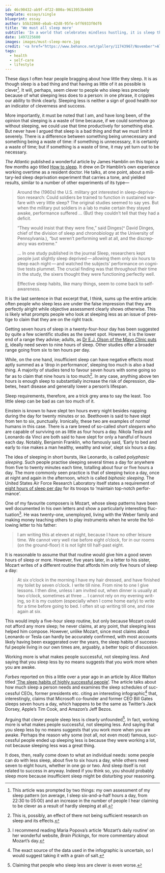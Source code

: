 ```yaml
---
id: 46c90432-ab9f-4f22-800a-9613953b4609
template: essays/single
blueprint: essay
author: b5b32860-ebab-42d8-95fe-bff6933f0df6
title: 'We must all sleep more'
subtitle: 'In a world that celebrates mindless hustling, it is sleep that is costing us the most.'
date: 1497225600
images: images/must-sleep-more.jpg
credit: '<a href="https://www.behance.net/gallery/11743967/November">Alessandra Psacharopulo</a>'
tags:
  - health
  - self-care
  - lifestyle
---
```

These days I often hear people brag­ging about how little they sleep. It is as though sleep is a bad thing and that having as little of it as pos­si­ble is clever[^1]. It will, per­haps, seem clever to people who sleep less pre­cisely because of what sleep­ing less does to a person: in one phrase, it crip­ples our abil­ity to think clearly. Sleep­ing less is nei­ther a sign of good health nor an indi­ca­tor of clev­er­ness and suc­cess.

More impor­tantly, it must be noted that I am, and have long been, of the opin­ion that sleep­ing is a waste of time because, if we could some­how go with­out sleep­ing, we could use that time pro­duc­tively for some­thing else. But never have I argued that sleep is a bad thing and that we must limit it severely. There is a dif­fer­ence between some­thing being unnec­es­sary and some­thing being a waste of time: if some­thing is unnec­es­sary, it is cer­tainly a waste of time; but if some­thing is a waste of time, it may yet turn out to be nec­es­sary.

*The Atlantic* pub­lished a won­der­ful arti­cle by James Ham­blin on this topic a few months ago titled [How to sleep](https://www.theatlantic.com/magazine/archive/2017/01/how-to-sleep/508781/). It drew on Dr Hamblin’s own expe­ri­ence work­ing over­time as a res­i­dent doctor. He talks, at one point, about a mil­i­tary-led sleep depri­va­tion exper­i­ment that car­ries a tone, and yielded results, sim­i­lar to a number of other exper­i­ments of its type—

> Around the (1960s) the U.S. mil­i­tary got inter­ested in sleep-depri­va­tion research: Could sol­diers be trained to func­tion in sus­tained war­fare with very little sleep? The orig­i­nal stud­ies seemed to say yes. But when the mil­i­tary put sol­diers in a lab to make cer­tain they stayed awake, per­for­mance suf­fered … (But) they couldn’t tell that they had a deficit.
>
> “They would insist that they were fine,” said Dinges(^ David Dinges, chief of the divi­sion of sleep and chrono­bi­ol­ogy at the Uni­ver­sity of Penn­syl­va­nia.), ​“but weren’t per­form­ing well at all, and the dis­crep­ancy was extreme.”
>
> … In one study pub­lished in the jour­nal Sleep, researchers kept people just slightly sleep deprived — allow­ing them only six hours to sleep each night — and watched the sub­jects’ per­for­mance on cog­ni­tive tests plum­met. The cru­cial find­ing was that through­out their time in the study, the sixers thought they were func­tion­ing per­fectly well.
>
> Effec­tive sleep habits, like many things, seem to come back to self-aware­ness.

It is the last sen­tence in that excerpt that, I think, sums up the entire arti­cle: often people who sleep less are under the false impres­sion that they are per­fectly alright while objec­tive assess­ment clearly shows oth­er­wise. This is likely what prompts people who look at sleep­ing less as an issue of pres­tige to claim that they are on the right track.

Get­ting seven hours of sleep in a twenty-four-hour day has been sug­gested by quite a few sci­en­tific stud­ies as the sweet spot. How­ever, it is the lower end of a range they advise; adults, as [Dr E.J. Olson of the Mayo Clinic puts it](https://www.mayoclinic.org/healthy-lifestyle/adult-health/expert-answers/how-many-hours-of-sleep-are-enough/faq-20057898), ide­ally need seven to nine hours of sleep. Other stud­ies offer a broader range going from six to ten hours per day.

While, on the one hand, insuf­fi­cient sleep can have neg­a­tive effects most aptly summed as a ​‘drop in per­for­mance’, sleep­ing too much is also a bad thing. A major­ity of stud­ies tend to favour seven hours with some going so far as to claim that nine hours is too much[^2]. In any case, any­thing above ten hours is enough sleep to sub­stan­tially increase the risk of depres­sion, dia­betes, heart dis­ease and gen­er­ally lower a person’s lifes­pan.

Sleep require­ments, there­fore, are a trick grey area to say the least. Too little sleep can be bad as can too much of it.

Einstein is known to have slept ten hours every night besides nap­ping during the day for twenty min­utes or so. Beethoven is said to have slept from ten to six, punc­tu­ally. Iron­i­cally, these two are exam­ples of *normal* humans in this case. There is a rare breed of so-called *short sleep­ers* who are capa­ble of sur­viv­ing on as little as four hours a day. Nikola Tesla and Leonardo da Vinci are both said to have slept for only a hand­ful of hours each day. Notably, Ben­jamin Franklin, who famously said, ​‘Early to bed and early to rise makes a man healthy, wealthy and wise’, slept six hours a day.

The idea of sleep­ing in short bursts, like Leonardo, is called *polypha­sic sleep­ing*. Such people prac­tise sleep­ing sev­eral times a day for any­where from five to twenty min­utes each time, totalling about four or five hours a day. The more com­monly seen prac­tice is that of sleep­ing twice a day, once at night and again in the after­noon, which is called *bipha­sic sleep­ing*. The United States Air Force Research Lab­o­ra­tory itself states a require­ment of [eight hours of sleep per day](http://www.dtic.mil/cgi-bin/GetTRDoc?AD=ada413128) for its troops to ​‘main­tain top-notch per­for­mance’.

One of my favourite com­posers is Mozart, whose sleep pat­terns have been well doc­u­mented in his own let­ters and show a par­tic­u­larly inter­est­ing fluc­tu­a­tion[^3]. He was twenty-one, unem­ployed, living with the Weber family and making money teach­ing others to play instru­ments when he wrote the fol­low­ing letter to his father:

> I am writ­ing this at eleven at night, because I have no other leisure time. We cannot very well rise before eight o’clock, for in our rooms (on the ground-floor) it is not light till half-past eight.

It is rea­son­able to assume that that rou­tine would give him a good seven hours of sleep or more. How­ever, five years later, in a letter to his sister, Mozart writes of a dif­fer­ent rou­tine that affords him only five hours of sleep a day:

> At six o’clock in the morn­ing I have my hair dressed, and have fin­ished my toilet by seven o’clock. I write till nine. From nine to one I give lessons. I then dine, unless I am invited out, when dinner is usu­ally at two o’clock, some­times at three … I cannot rely on my evening writ­ing, so it is my custom (espe­cially when I come home early) to write for a time before going to bed. I often sit up writ­ing till one, and rise again at six.

This would imply a five-hour sleep rou­tine, but only because Mozart could not afford any more sleep; he never claims, at any point, that sleep­ing less helped him com­pose. How­ever, unlike Mozart, since most claims about Leonardo or Tesla can hardly be accu­rately con­firmed, with most accounts likely having been exag­ger­ated over the years, the sleep habits of suc­cess­ful people living in our own times are, arguably, a better topic of dis­cus­sion.

<div class="quote">Work­ing more is what makes people suc­cess­ful, not sleep­ing less. And saying that you sleep­ less by no means sug­gests that you work more when you are awake.</div>

*Forbes* reported on this a little over a year ago in an arti­cle by Alice Walton titled [‘The sleep habits of highly suc­cess­ful people’](https://www.forbes.com/sites/alicegwalton/2015/11/13/the-sleep-habits-of-highly-successful-people-infographic/#520dbeab6d7f). The arti­cle talks about how much sleep a person needs and exam­ines the sleep sched­ules of suc­cess­ful CEOs, former pres­i­dents etc. citing an inter­est­ing info­graphic[^4] that, inter­est­ingly, claims that Microsoft co-founder and former CEO Bill Gates sleeps seven hours a day, which hap­pens to be the same as Twitter’s Jack Dorsey, Apple’s Tim Cook, and Amazon’s Jeff Bezos.

Argu­ing that clever people sleep less is clearly unfounded[^5]. In fact, work­ing more is what makes people suc­cess­ful, not sleep­ing less. And saying that you sleep less by no means sug­gests that you work more when you are awake. Per­haps the reason why some (not all, not even most) famous, suc­cess­ful people ended up sleep­ing less is because they were work­ing a lot, not because sleep­ing less was a great thing.

It does, then, really come down to what an indi­vid­ual needs: some people can do with less sleep, about five to six hours a day, while others need seven to eight hours, whether in one go or two. And sleep itself is not related to suc­cess in anyway. Indeed if you think so, you should prob­a­bly sleep more because insuf­fi­cient sleep might be dis­turb­ing your rea­son­ing.

[^1]: This arti­cle was prompted by two things: my own assess­ment of my sleep pat­tern (on aver­age, I sleep six-and-a-half hours a day, from 22:30 to 05:00) and an increase in the number of people I hear claim­ing to be clever as a result of hardly sleep­ing at all.

[^2]: This is, pos­si­bly, an effect of there not being suf­fi­cient research on sleep and its effects.

[^3]: I rec­om­mend read­ing Maria Popova’s arti­cle ‘Mozart’s daily rou­tine’ on her won­der­ful web­site, *Brain Pick­ings*, for more com­men­tary about Mozart’s day.

[^4]: The exact source of the data used in the info­graphic is uncer­tain, so I would sug­gest taking it with a grain of salt.

[^5]: Claim­ing that people who sleep less are clever is even worse.
